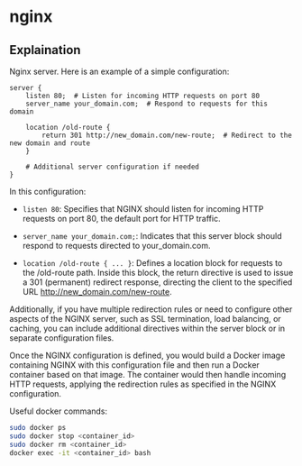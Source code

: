# nginx

## Explaination

Nginx server. Here is an example of a simple configuration:

```nginx
server {
    listen 80;  # Listen for incoming HTTP requests on port 80
    server_name your_domain.com;  # Respond to requests for this domain

    location /old-route {
        return 301 http://new_domain.com/new-route;  # Redirect to the new domain and route
    }

    # Additional server configuration if needed
}
```
In this configuration:

- `listen 80`: Specifies that NGINX should listen for incoming HTTP requests on port 80, the default port for HTTP traffic.

- `server_name your_domain.com;`: Indicates that this server block should respond to requests directed to your_domain.com.

- `location /old-route { ... }`: Defines a location block for requests to the /old-route path. Inside this block, the return directive is used to issue a 301 (permanent) redirect response, directing the client to the specified URL http://new_domain.com/new-route.


Additionally, if you have multiple redirection rules or need to configure other aspects of the NGINX server, such as SSL termination, load balancing, or caching, you can include additional directives within the server block or in separate configuration files.

Once the NGINX configuration is defined, you would build a Docker image containing NGINX with this configuration file and then run a Docker container based on that image. The container would then handle incoming HTTP requests, applying the redirection rules as specified in the NGINX configuration.


Useful docker commands:
```bash
sudo docker ps
sudo docker stop <container_id>
sudo docker rm <container_id>
docker exec -it <container_id> bash
```
